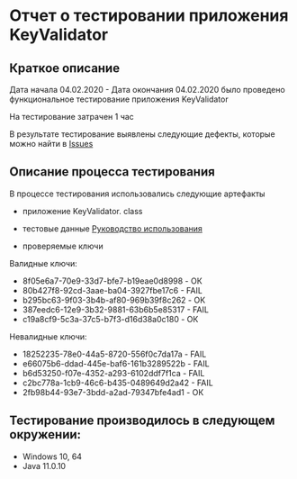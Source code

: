 # Отчет о тестировании приложения KeyValidator
## Краткое описание
Дата начала 04.02.2020 - Дата окончания 04.02.2020 было проведено функциональное тестирование приложения KeyValidator

На тестирование затрачен 1 час

В результате тестирование выявлены следующие дефекты, которые можно найти в [Issues](https://github.com/Tageko/HW_J-1.1/issues/2)

## Описание процесса тестирования

В процессе тестирования использовались следующие артефакты 
- приложение KeyValidator. class

- тестовые данные [Руководство использования](https://github.com/netology-code/javaqa-homeworks/blob/master/intro/user-manual.md)
- проверяемые ключи

Валидные ключи:

- 8f05e6a7-70e9-33d7-bfe7-b19eae0d8998 - ОК
- 80b427f8-92cd-3aae-ba04-3927fbe17c6 - FAIL
- b295bc63-9f03-3b4b-af80-969b39f8c262 - ОК
- 387eedc6-12e9-3b32-9881-63b6b5e85317 - FAIL
- c19a8cf9-5c3a-37c5-b7f3-d16d38a0c180 - ОК

Невалидные ключи:

- 18252235-78e0-44a5-8720-556f0c7da17a - FAIL
- e66075b6-ddad-445e-baf6-161b3289522b - FAIL
- b6d53250-f07e-4352-a293-6102ddf7f1ca - FAIL
- c2bc778a-1cb9-46c6-b435-0489649d2a42 - FAIL
- 2fb98b44-93e7-3bdd-a2ad-79347bfe4ad1 - ОК

## Тестирование производилось в следующем окружении:

- Windows 10, 64
- Java 11.0.10
